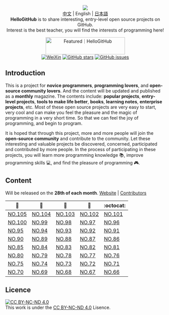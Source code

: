 <p align="center">
  <img src="https://cdn.jsdelivr.net/gh/521xueweihan/img_logo@main/logo/readme.gif"/>
  <br><a href="README.md">中文</a> | English | <a href="README_ja.md">日本語</a>
  <br><strong>HelloGitHub</strong> is to share interesting, entry-level open source projects on GitHub.
  <br>Interest is the best teacher, you will find the interests of programming here!
</p>

<p align="center">
  <a href="https://hellogithub.com/repository/d4aae58ddbf34f0799bf3e8f965e0d70" target="_blank"><img src="https://abroad.hellogithub.com/v1/widgets/recommend.svg?rid=d4aae58ddbf34f0799bf3e8f965e0d70&claim_uid=8MKvZoxaWt" alt="Featured｜HelloGitHub" style="width: 250px; height: 54px;" width="250" height="54" /></a><br>
  <a href="https://raw.githubusercontent.com/521xueweihan/img_logo/master/logo/weixin.png"><img src="https://img.shields.io/badge/Talk-WeChat-brightgreen.svg?style=popout-square" alt="WeiXin"></a>
  <a href="https://github.com/521xueweihan/HelloGitHub/stargazers"><img src="https://img.shields.io/github/stars/521xueweihan/HelloGitHub.svg?style=popout-square" alt="GitHub stars"></a>
  <a href="https://github.com/521xueweihan/HelloGitHub/issues"><img src="https://img.shields.io/github/issues/521xueweihan/HelloGitHub.svg?style=popout-square" alt="GitHub issues"></a>
</p>

## Introduction

This is a project for **novice programmers**, **programming lovers**, and **open-source community lovers**. And the content will be updated and published as a **monthly** magazine. The contents include: **popular projects**, **entry-level projects**, **tools to make life better**, **books**, **learning notes**, **enterprise projects**, etc. Most of these open source projects are very easy to start, very cool and can make you feel the pleasure and the magic of programming in a very short time. So that we can feel the joy of programming, and begin to program.

It is hoped that through this project, more and more people will join the **open-source community** and contribute to the community. Let these interesting and valuable projects be discovered, concerned, participated and contributed by more people. In the process of participating in these projects, you will learn more programming knowledge 📚, improve programming skills 💻, and find the pleasure of programming 🎮.

## Content

Will be released on the **28th of each month**. [Website](https://hellogithub.com/en) | [Contributors](https://github.com/521xueweihan/HelloGitHub/blob/master/content/contributors.md)

| :card_index: | :jack_o_lantern: | :beer: | :fish_cake: | :octocat: |
| ------- | ----- | ------------ | ------ | --------- |
| [NO.105](/content/en/HelloGitHub105.md) | [NO.104](/content/en/HelloGitHub104.md) | [NO.103](/content/en/HelloGitHub103.md) | [NO.102](/content/en/HelloGitHub102.md) | [NO.101](/content/en/HelloGitHub101.md) |
| [NO.100](/content/en/HelloGitHub100.md) | [NO.99](/content/en/HelloGitHub99.md) | [NO.98](/content/en/HelloGitHub98.md) | [NO.97](/content/en/HelloGitHub97.md) | [NO.96](/content/en/HelloGitHub96.md) |
| [NO.95](/content/en/HelloGitHub95.md) | [NO.94](/content/en/HelloGitHub94.md) | [NO.93](/content/en/HelloGitHub93.md) | [NO.92](/content/en/HelloGitHub92.md) | [NO.91](/content/en/HelloGitHub91.md) |
| [NO.90](/content/en/HelloGitHub90.md) | [NO.89](/content/en/HelloGitHub89.md) | [NO.88](/content/en/HelloGitHub88.md) | [NO.87](/content/en/HelloGitHub87.md) | [NO.86](/content/en/HelloGitHub86.md) |
| [NO.85](/content/en/HelloGitHub85.md) | [NO.84](/content/en/HelloGitHub84.md) | [NO.83](/content/en/HelloGitHub83.md) | [NO.82](/content/en/HelloGitHub82.md) | [NO.81](/content/en/HelloGitHub81.md) |
| [NO.80](/content/en/HelloGitHub80.md) | [NO.79](/content/en/HelloGitHub79.md) | [NO.78](/content/en/HelloGitHub78.md) | [NO.77](/content/en/HelloGitHub77.md) | [NO.76](/content/en/HelloGitHub76.md) |
| [NO.75](/content/en/HelloGitHub75.md) | [NO.74](/content/en/HelloGitHub74.md) | [NO.73](/content/en/HelloGitHub73.md) | [NO.72](/content/en/HelloGitHub72.md) | [NO.71](/content/en/HelloGitHub71.md) |
| [NO.70](/content/en/HelloGitHub70.md) | [NO.69](/content/en/HelloGitHub69.md) | [NO.68](/content/en/HelloGitHub68.md) | [NO.67](/content/en/HelloGitHub67.md) | [NO.66](/content/en/HelloGitHub66.md) |


## Licence

<a rel="license" href="https://creativecommons.org/licenses/by-nc-nd/4.0/deed.en"><img alt="CC BY-NC-ND 4.0" style="border-width: 0" src="https://licensebuttons.net/l/by-nc-nd/4.0/88x31.png"></a><br>This work is under the <a rel="license" href="https://creativecommons.org/licenses/by-nc-nd/4.0/deed.en">CC BY-NC-ND 4.0</a> Lisence.
